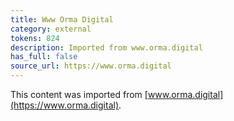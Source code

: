 ```yaml
---
title: Www Orma Digital
category: external
tokens: 824
description: Imported from www.orma.digital
has_full: false
source_url: https://www.orma.digital
---
```


This content was imported from [www.orma.digital](https://www.orma.digital).
